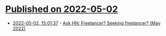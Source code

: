 # [Published on 2022-05-02](index.md)

* [2022-05-02, 15:01:37](https://news.ycombinator.com/item?id=31235967) - [Ask HN: Freelancer? Seeking freelancer? (May 2022)](https://news.ycombinator.com/item?id=31235967)
